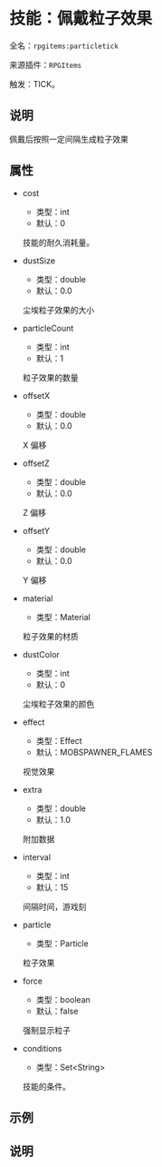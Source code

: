 # 技能：佩戴粒子效果

<!-- 本文件是通过游戏内 `/rpgitem gen-wiki` 命令生成的。 -->
<!-- 请只在对应的 "beginCustomXXXX" 与 "endCustomXXXX" 间编辑。  -->
<!-- 如果您想修改技能或其属性的描述， -->
<!-- 请修改 "resources/lang/zh_CN.yml" 中对应的项。 -->

全名：`rpgitems:particletick`

来源插件：`RPGItems`

触发：TICK。

<!-- beginCustomHeader -->
<!-- endCustomHeader -->

## 说明

佩戴后按照一定间隔生成粒子效果
<!-- beginCustomDescription -->
<!-- endCustomDescription -->

## 属性

* cost

  * 类型：int
  * 默认：0

  技能的耐久消耗量。

* dustSize

  * 类型：double
  * 默认：0.0

  尘埃粒子效果的大小

* particleCount

  * 类型：int
  * 默认：1

  粒子效果的数量

* offsetX

  * 类型：double
  * 默认：0.0

  X 偏移

* offsetZ

  * 类型：double
  * 默认：0.0

  Z 偏移

* offsetY

  * 类型：double
  * 默认：0.0

  Y 偏移

* material

  * 类型：Material

  粒子效果的材质

* dustColor

  * 类型：int
  * 默认：0

  尘埃粒子效果的颜色

* effect

  * 类型：Effect
  * 默认：MOBSPAWNER_FLAMES

  视觉效果

* extra

  * 类型：double
  * 默认：1.0

  附加数据

* interval

  * 类型：int
  * 默认：15

  间隔时间，游戏刻

* particle

  * 类型：Particle

  粒子效果

* force

  * 类型：boolean
  * 默认：false

  强制显示粒子

* conditions

  * 类型：Set&lt;String&gt;

  技能的条件。

<!-- beginCustomProperties -->
<!-- endCustomProperties -->

## 示例

<!-- beginCustomExample -->
<!-- endCustomExample -->

## 说明

<!-- beginCustomNote -->
<!-- endCustomNote -->